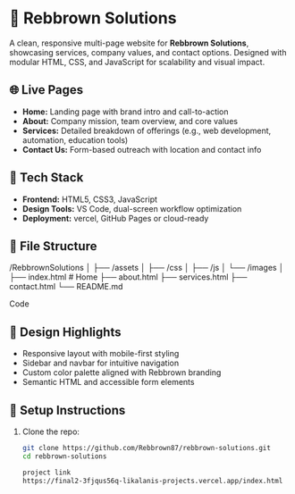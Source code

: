 # 💼 Rebbrown Solutions

A clean, responsive multi-page website for **Rebbrown Solutions**, showcasing services, company values, and contact options. Designed with modular HTML, CSS, and JavaScript for scalability and visual impact.

## 🌐 Live Pages

- **Home:** Landing page with brand intro and call-to-action
- **About:** Company mission, team overview, and core values
- **Services:** Detailed breakdown of offerings (e.g., web development, automation, education tools)
- **Contact Us:** Form-based outreach with location and contact info

## 🧱 Tech Stack

- **Frontend:** HTML5, CSS3, JavaScript
- **Design Tools:** VS Code, dual-screen workflow optimization
- **Deployment:** vercel, GitHub Pages or cloud-ready

## 📁 File Structure

/RebbrownSolutions │ ├── /assets │ ├── /css │ ├── /js │ └── /images │ ├── index.html # Home ├── about.html ├── services.html ├── contact.html └── README.md

Code

## 🎨 Design Highlights

- Responsive layout with mobile-first styling
- Sidebar and navbar for intuitive navigation
- Custom color palette aligned with Rebbrown branding
- Semantic HTML and accessible form elements

## 🚀 Setup Instructions

1. Clone the repo:
   ```bash
   git clone https://github.com/Rebbrown87/rebbrown-solutions.git
   cd rebbrown-solutions

   project link
   https://final2-3fjqus56q-likalanis-projects.vercel.app/index.html

